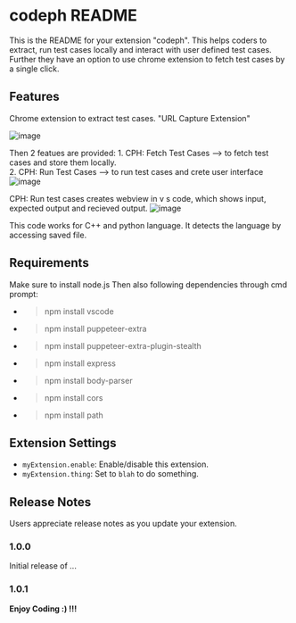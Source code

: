 # codeph README

This is the README for your extension "codeph". This helps coders to extract, run test cases locally and interact with user defined test cases. Further they have an option to use chrome extension to fetch test cases by a single click.
## Features
Chrome extension to extract test cases. "URL Capture Extension"

![image](https://github.com/user-attachments/assets/9d9ed66e-e311-47c9-bc3f-969e474e12da)

Then 2 featues are provided:
    1. CPH: Fetch Test Cases   --> to fetch test cases and store them locally.														
    2. CPH: Run Test Cases   --> to run test cases and crete user interface
![image](https://github.com/user-attachments/assets/adc5bf6d-68a7-4870-a74a-738d199e2be6)

CPH: Run test cases creates webview in v s code, which shows input, expected output and recieved output.
![image](https://github.com/user-attachments/assets/1f3af34f-51b5-42ed-aa64-9571928b4565)

This code works for C++ and python language. It detects the language by accessing saved file.

## Requirements
Make sure to install node.js
Then also following dependencies through cmd prompt:
* > npm install vscode 
* > npm install puppeteer-extra 
* > npm install puppeteer-extra-plugin-stealth 
* > npm install express 
* > npm install body-parser 
* > npm install cors 
* > npm install path 

## Extension Settings

* `myExtension.enable`: Enable/disable this extension.
* `myExtension.thing`: Set to `blah` to do something.

## Release Notes

Users appreciate release notes as you update your extension.

### 1.0.0

Initial release of ...

### 1.0.1



**Enjoy Coding :)  !!!**
